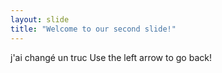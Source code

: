 ```yaml
---
layout: slide
title: "Welcome to our second slide!"
---
```

j'ai changé un truc 
Use the left arrow to go back!
